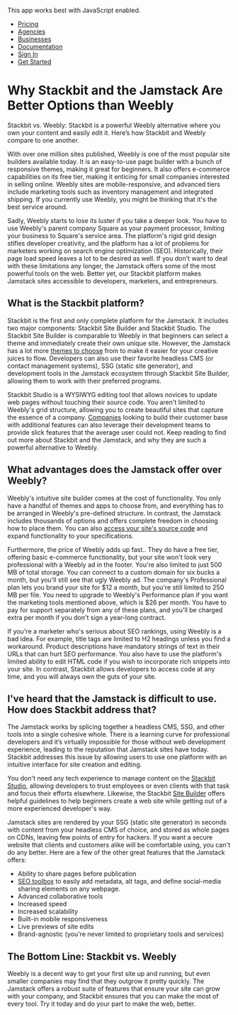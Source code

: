 This app works best with JavaScript enabled.





-   [Pricing](/pricing)
-   [Agencies](/agencies)
-   [Businesses](/businesses)
-   [Documentation](https://www.stackbit.com/docs/)
-   [Sign In](https://app.stackbit.com/)
-   <a href="https://app.stackbit.com/create" class="button-component button-component-theme-accent button-component-hollow"><span>Get Started</span></a>

Why Stackbit and the Jamstack Are Better Options than Weebly
============================================================

Stackbit vs. Weebly: Stackbit is a powerful Weebly alternative where you own your content and easily edit it. Here’s how Stackbit and Weebly compare to one another.

With over one million sites published, Weebly is one of the most popular site builders available today. It is an easy-to-use page builder with a bunch of responsive themes, making it great for beginners. It also offers e-commerce capabilities on its free tier, making it enticing for small companies interested in selling online. Weebly sites are mobile-responsive, and advanced tiers include marketing tools such as inventory management and integrated shipping. If you currently use Weebly, you might be thinking that it's the best service around.

Sadly, Weebly starts to lose its luster if you take a deeper look. You have to use Weebly's parent company Square as your payment processor, limiting your business to Square's service area. The platform's rigid grid design stifles developer creativity, and the platform has a lot of problems for marketers working on search engine optimization (SEO). Historically, their page load speed leaves a lot to be desired as well. If you don't want to deal with these limitations any longer, the Jamstack offers some of the most powerful tools on the web. Better yet, our Stackbit platform makes Jamstack sites accessible to developers, marketers, and entrepreneurs.

What is the Stackbit platform?
------------------------------

Stackbit is the first and only complete platform for the Jamstack. It includes two major components: Stackbit Site Builder and Stackbit Studio. The Stackbit Site Builder is comparable to Weebly in that beginners can select a theme and immediately create their own unique site. However, the Jamstack has a lot more [themes to choose](http://jamstackthemes.dev/?utm_source=stackbit.com&utm_medium=article&utm_campaign=alternative-to-weebly) from to make it easier for your creative juices to flow. Developers can also use their favorite headless CMS (or contact management systems), SSG (static site generator), and development tools in the Jamstack ecosystem through Stackbit Site Builder, allowing them to work with their preferred programs.

Stackbit Studio is a WYSIWYG editing tool that allows novices to update web pages without touching their source code. You aren't limited to Weebly's grid structure, allowing you to create beautiful sites that capture the essence of a company. [Companies](https://www.stackbit.com/businesses) looking to build their customer base with additional features can also leverage their development teams to provide slick features that the average user could not. Keep reading to find out more about Stackbit and the Jamstack, and why they are such a powerful alternative to Weebly.

What advantages does the Jamstack offer over Weebly?
----------------------------------------------------

Weebly's intuitive site builder comes at the cost of functionality. You only have a handful of themes and apps to choose from, and everything has to be arranged in Weebly's pre-defined structure. In contrast, the Jamstack includes thousands of options and offers complete freedom in choosing how to place them. You can also [access your site's source code](https://www.stackbit.com/blog/vs-code-experience-to-stackbit-editor/) and expand functionality to your specifications.

Furthermore, the price of Weebly adds up fast.. They do have a free tier, offering basic e-commerce functionality, but your site won't look very professional with a Weebly ad in the footer. You're also limited to just 500 MB of total storage. You can connect to a custom domain for six bucks a month, but you'll still see that ugly Weebly ad. The company's Professional plan lets you brand your site for $12 a month, but you're still limited to 250 MB per file. You need to upgrade to Weebly's Performance plan if you want the marketing tools mentioned above, which is $26 per month. You have to pay for support separately from any of these plans, and you'll be charged extra per month if you don't sign a year-long contract. 

If you're a marketer who's serious about SEO rankings, using Weebly is a bad idea. For example, title tags are limited to H2 headings unless you find a workaround. Product descriptions have mandatory strings of text in their URLs that can hurt SEO performance. You also have to use the platform's limited ability to edit HTML code if you wish to incorporate rich snippets into your site. In contrast, Stackbit allows developers to access code at any time, and you will always own the guts of your site.

I've heard that the Jamstack is difficult to use. How does Stackbit address that?
---------------------------------------------------------------------------------

The Jamstack works by splicing together a headless CMS, SSG, and other tools into a single cohesive whole. There is a learning curve for professional developers and it’s virtually impossible for those without web development experience, leading to the reputation that Jamstack sites have today. Stackbit addresses this issue by allowing users to use one platform with an intuitive interface for site creation and editing.

You don't need any tech experience to manage content on the [Stackbit Studio](https://www.stackbit.com/blog/announcing-stackbit-studio/), allowing developers to trust employees or even clients with that task and focus their efforts elsewhere. Likewise, the Stackbit [Site Builder](https://app.stackbit.com/create) offers helpful guidelines to help beginners create a web site while getting out of a more experienced developer's way.

Jamstack sites are rendered by your SSG (static site generator) in seconds with content from your headless CMS of choice, and stored as whole pages on CDNs, leaving few points of entry for hackers. If you want a secure website that clients and customers alike will be comfortable using, you can't do any better. Here are a few of the other great features that the Jamstack offers:

-   Ability to share pages before publication
-   [SEO toolbox](https://www.stackbit.com/blog/seo-tools/) to easily add metadata, alt tags, and define social-media sharing elements on any webpage.
-   Advanced collaborative tools
-   Increased speed
-   Increased scalability
-   Built-in mobile responsiveness
-   Live previews of site edits
-   Brand-agnostic (you're never limited to proprietary tools and services)

The Bottom Line: Stackbit vs. Weebly
------------------------------------

Weebly is a decent way to get your first site up and running, but even smaller companies may find that they outgrow it pretty quickly. The Jamstack offers a robust suite of features that ensure your site can grow with your company, and Stackbit ensures that you can make the most of every tool. Try it today and do your part to make the web, better.










